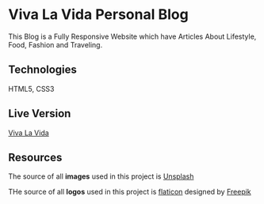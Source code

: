 # Viva La Vida Personal Blog

This Blog is a Fully Responsive Website which have Articles About Lifestyle, Food, Fashion and Traveling.

## Technologies

HTML5, 
CSS3

## Live Version

[Viva La Vida](https://ahmedalaa013.github.io/Viva-La-Vida)

## Resources

The source of all **images** used in this project is [Unsplash](https://unsplash.com/)

THe source of all **logos** used in this project is [flaticon](https://www.flaticon.com/)
designed by [Freepik](https://www.flaticon.com/authors/freepik)
